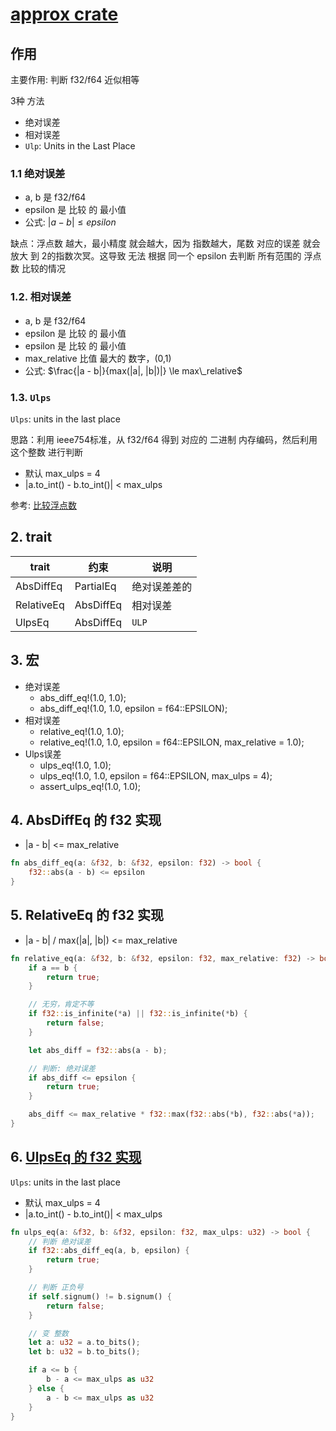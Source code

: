 # [approx crate](https://docs.rs/approx/0.5.1/approx/index.html)

## 作用

主要作用: 判断 f32/f64 近似相等

3种 方法

+ 绝对误差
+ 相对误差
+ `Ulp`: Units in the Last Place

### 1.1 绝对误差

+ a, b 是 f32/f64
+ epsilon 是 比较 的 最小值
+ 公式: $|a - b| \le epsilon$

缺点：浮点数 越大，最小精度 就会越大，因为 指数越大，尾数 对应的误差 就会 放大 到 2的指数次冥。这导致 无法 根据 同一个 epsilon 去判断 所有范围的 浮点数 比较的情况

### 1.2. 相对误差

+ a, b 是 f32/f64
+ epsilon 是 比较 的 最小值
+ epsilon 是 比较 的 最小值
+ max_relative 比值 最大的 数字，(0,1)
+ 公式: $\frac{|a - b|}{max(|a|, |b|)|} \le max\_relative$

### 1.3. `Ulps`

`Ulps`: units in the last place

思路：利用 ieee754标准，从 f32/f64 得到 对应的 二进制 内存编码，然后利用 这个整数 进行判断 

+ 默认 max_ulps = 4
+ |a.to_int() - b.to_int()| < max_ulps

参考: [比较浮点数](https://randomascii.wordpress.com/2012/02/25/comparing-floating-point-numbers-2012-edition/)

## 2. trait

| trait      | 约束      | 说明         |
| ---------- | --------- | ------------ |
| AbsDiffEq  | PartialEq | 绝对误差差的 |
| RelativeEq | AbsDiffEq | 相对误差     |
| UlpsEq     | AbsDiffEq | `ULP`        |

## 3. 宏

+ 绝对误差
  - abs_diff_eq!(1.0, 1.0);
  - abs_diff_eq!(1.0, 1.0, epsilon = f64::EPSILON);
+ 相对误差
  - relative_eq!(1.0, 1.0);
  - relative_eq!(1.0, 1.0, epsilon = f64::EPSILON, max_relative = 1.0);
+ Ulps误差
  - ulps_eq!(1.0, 1.0);
  - ulps_eq!(1.0, 1.0, epsilon = f64::EPSILON, max_ulps = 4);
  - assert_ulps_eq!(1.0, 1.0);

## 4. AbsDiffEq 的 f32 实现

+ |a - b| <= max_relative

``` rs
fn abs_diff_eq(a: &f32, b: &f32, epsilon: f32) -> bool {
    f32::abs(a - b) <= epsilon
}
```

## 5. RelativeEq 的 f32 实现

+ |a - b| / max(|a|, |b|) <= max_relative

``` rs
fn relative_eq(a: &f32, b: &f32, epsilon: f32, max_relative: f32) -> bool {
    if a == b {
        return true;
    }

    // 无穷，肯定不等
    if f32::is_infinite(*a) || f32::is_infinite(*b) {
        return false;
    }

    let abs_diff = f32::abs(a - b);

    // 判断: 绝对误差
    if abs_diff <= epsilon {
        return true;
    }

    abs_diff <= max_relative * f32::max(f32::abs(*b), f32::abs(*a));
}
```

## 6. [UlpsEq 的 f32 实现](https://randomascii.wordpress.com/2012/02/25/comparing-floating-point-numbers-2012-edition/)

`Ulps`: units in the last place

+ 默认 max_ulps = 4
+ |a.to_int() - b.to_int()| < max_ulps

``` rs
fn ulps_eq(a: &f32, b: &f32, epsilon: f32, max_ulps: u32) -> bool {
    // 判断 绝对误差
    if f32::abs_diff_eq(a, b, epsilon) {
        return true;
    }

    // 判断 正负号
    if self.signum() != b.signum() {
        return false;
    }

    // 变 整数
    let a: u32 = a.to_bits();
    let b: u32 = b.to_bits();

    if a <= b {
        b - a <= max_ulps as u32
    } else {
        a - b <= max_ulps as u32
    }
}
```